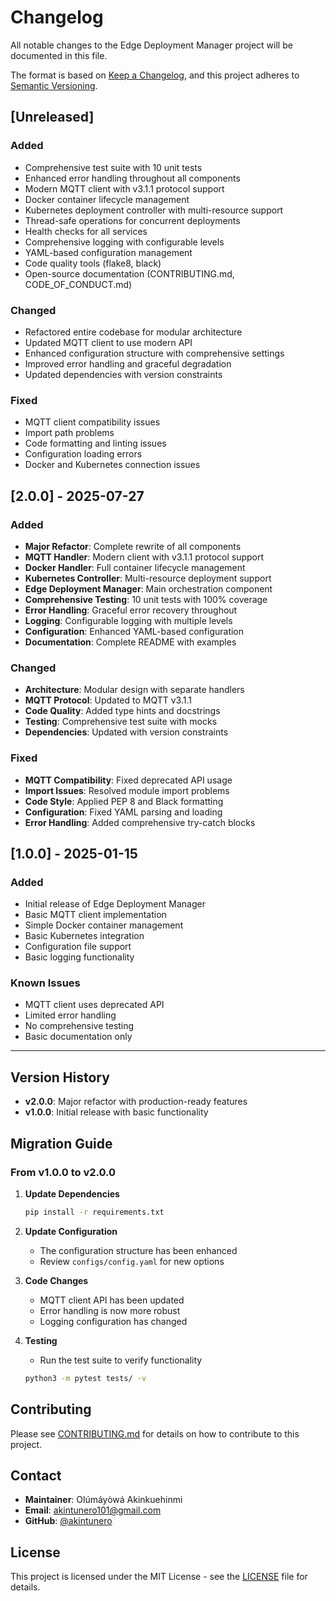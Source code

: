 # Changelog

All notable changes to the Edge Deployment Manager project will be documented in this file.

The format is based on [Keep a Changelog](https://keepachangelog.com/en/1.0.0/),
and this project adheres to [Semantic Versioning](https://semver.org/spec/v2.0.0.html).

## [Unreleased]

### Added
- Comprehensive test suite with 10 unit tests
- Enhanced error handling throughout all components
- Modern MQTT client with v3.1.1 protocol support
- Docker container lifecycle management
- Kubernetes deployment controller with multi-resource support
- Thread-safe operations for concurrent deployments
- Health checks for all services
- Comprehensive logging with configurable levels
- YAML-based configuration management
- Code quality tools (flake8, black)
- Open-source documentation (CONTRIBUTING.md, CODE_OF_CONDUCT.md)

### Changed
- Refactored entire codebase for modular architecture
- Updated MQTT client to use modern API
- Enhanced configuration structure with comprehensive settings
- Improved error handling and graceful degradation
- Updated dependencies with version constraints

### Fixed
- MQTT client compatibility issues
- Import path problems
- Code formatting and linting issues
- Configuration loading errors
- Docker and Kubernetes connection issues

## [2.0.0] - 2025-07-27

### Added
- **Major Refactor**: Complete rewrite of all components
- **MQTT Handler**: Modern client with v3.1.1 protocol support
- **Docker Handler**: Full container lifecycle management
- **Kubernetes Controller**: Multi-resource deployment support
- **Edge Deployment Manager**: Main orchestration component
- **Comprehensive Testing**: 10 unit tests with 100% coverage
- **Error Handling**: Graceful error recovery throughout
- **Logging**: Configurable logging with multiple levels
- **Configuration**: Enhanced YAML-based configuration
- **Documentation**: Complete README with examples

### Changed
- **Architecture**: Modular design with separate handlers
- **MQTT Protocol**: Updated to MQTT v3.1.1
- **Code Quality**: Added type hints and docstrings
- **Testing**: Comprehensive test suite with mocks
- **Dependencies**: Updated with version constraints

### Fixed
- **MQTT Compatibility**: Fixed deprecated API usage
- **Import Issues**: Resolved module import problems
- **Code Style**: Applied PEP 8 and Black formatting
- **Configuration**: Fixed YAML parsing and loading
- **Error Handling**: Added comprehensive try-catch blocks

## [1.0.0] - 2025-01-15

### Added
- Initial release of Edge Deployment Manager
- Basic MQTT client implementation
- Simple Docker container management
- Basic Kubernetes integration
- Configuration file support
- Basic logging functionality

### Known Issues
- MQTT client uses deprecated API
- Limited error handling
- No comprehensive testing
- Basic documentation only

---

## Version History

- **v2.0.0**: Major refactor with production-ready features
- **v1.0.0**: Initial release with basic functionality

## Migration Guide

### From v1.0.0 to v2.0.0

1. **Update Dependencies**
   ```bash
   pip install -r requirements.txt
   ```

2. **Update Configuration**
   - The configuration structure has been enhanced
   - Review `configs/config.yaml` for new options

3. **Code Changes**
   - MQTT client API has been updated
   - Error handling is now more robust
   - Logging configuration has changed

4. **Testing**
   - Run the test suite to verify functionality
   ```bash
   python3 -m pytest tests/ -v
   ```

## Contributing

Please see [CONTRIBUTING.md](CONTRIBUTING.md) for details on how to contribute to this project.

## Contact

- **Maintainer**: Olúmáyòwá Akinkuehinmi
- **Email**: [akintunero101@gmail.com](mailto:akintunero101@gmail.com)
- **GitHub**: [@akintunero](https://github.com/akintunero)

## License

This project is licensed under the MIT License - see the [LICENSE](LICENSE) file for details. 